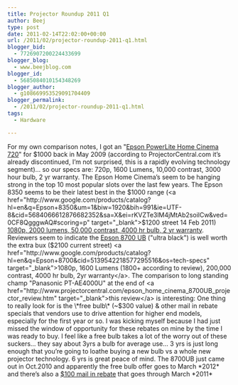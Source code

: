 ```yaml
---
title: Projector Roundup 2011 Q1
author: Beej
type: post
date: 2011-02-14T22:02:00+00:00
url: /2011/02/projector-roundup-2011-q1.html
blogger_bid:
  - 7726907200224433699
blogger_blog:
  - www.beejblog.com
blogger_id:
  - 5685084010154348269
blogger_author:
  - g108669953529091704409
blogger_permalink:
  - /2011/02/projector-roundup-2011-q1.html
tags:
  - Hardware

---
```

For my own comparison notes, I got an "<a href="http://www.projectorcentral.com/Epson-PowerLite_Home_Cinema_720.htm" target="_blank">Epson PowerLite Home Cinema 720</a>" for $1000 back in May 2009 (according to ProjectorCentral.com it’s already discontinued, I’m not surprised, this is a rapidly evolving technology segment)… so our specs are: 720p, 1600 Lumens, 10,000 contrast, 3000 hour bulb, 2 yr warranty. The Epson Home Cinema&#8217;s seem to be hanging strong in the top 10 most popular slots over the last few years. The Epson 8350 seems to be their latest best in the $1000 range (<a href="http://www.google.com/products/catalog?hl=en&q=Epson+8350&um=1&biw=1920&bih=991&ie=UTF-8&cid=5684066612876682352&sa=X&ei=rKVZTe3lM4jMtAb2soilCw&ved=0CF8QgggwAQ#scoring=p" target="_blank">$1200 street 14 Feb 2011</a>) <a href="http://www.google.com/products/catalog?hl=en&q=epson+home+cinema+1080&cid=5684066612876682352&os=tech-specs" target="_blank">1080p, 2000 lumens, 50,000 contrast, 4000 hr bulb, 2 yr warranty</a>. Reviewers seem to indicate the <a href="http://www.google.com/search?q=Epson+8700+&hl=en&tbs=shop%3A1&aq=f" target="_blank">Epson 8700 UB</a> ("ultra black") is well worth the extra bux ($2100 current street) <a href="http://www.google.com/products/catalog?hl=en&q=Epson+8700&cid=5139542218577295516&os=tech-specs" target="_blank">1080p, 1600 Lumens (1800+ according to review), 200,000 contrast, 4000 hr bulb, 2yr warranty</a>. The comparison to long standing champ "Panasonic PT-AE4000U" at the end of <a href="http://www.projectorcentral.com/epson_home_cinema_8700UB_projector_review.htm" target="_blank">this review</a> is interesting: One thing to really look for is the \*free bulb\* (~$300 value) & other mail in rebate specials that vendors use to drive attention for higher end models, especially for the first year or so. I was kicking myself because I had just missed the window of opportunity for these rebates on mine by the time I was ready to buy. I feel like a free bulb takes a lot of the worry out of these suckers&#8230; they say about 3yrs a bulb for average use&#8230; 3 yrs is just long enough that you&#8217;re going to loathe buying a new bulb vs a whole new projector technology. 6 yrs is great peace of mind. The 8700UB just came out in Oct.2010 and apparently the free bulb offer goes to March \*2012\* and there&#8217;s also a <a href="http://www.projectorpeople.com/projectors/projdtls.asp?itemid=26118&sid=BLOG" target="_blank">$100 mail in rebate</a> that goes through March \*2011\*